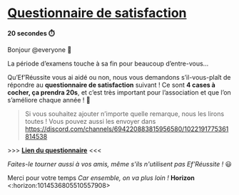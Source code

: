 # [Questionnaire de satisfaction](https://forms.gle/wYpytpndUSpVfBZj8)
**20 secondes ⏱️**

Bonjour @everyone :wave:

La période d’examens touche à sa fin pour beaucoup d’entre-vous…

Qu’Ef’Réussite vous ai aidé ou non, nous vous demandons s’il-vous-plaît de répondre au __questionnaire de satisfaction__ suivant !
Ce sont **4 cases à cocher, ça prendra 20s**, et c’est très important pour l’association et que l’on s’améliore chaque année ! :tada:

> Si vous souhaitez ajouter n’importe quelle remarque, nous les lirons toutes ! Vous pouvez aussi les envoyer dans https://discord.com/channels/694220883815956580/1022191775361814538

​>​>​> [**Lien du questionnaire**](https://forms.gle/wYpytpndUSpVfBZj8) <<<


*Faites-le tourner aussi à vos amis, même s'ils n'utilisent pas Ef'Réussite !* :smiley:

Merci pour votre temps
*Car ensemble, on va plus loin !*
**Horizon** <:horizon:1014536805510557908>
